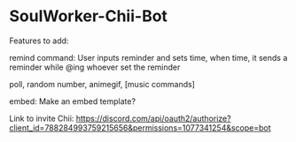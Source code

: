 # SoulWorker-Chii-Bot
Features to add:

  remind command: User inputs reminder and sets time, when time, it sends a reminder while @ing whoever set the reminder

  poll, random number, animegif, [music commands]

  embed: Make an embed template?

  Link to invite Chii:
  https://discord.com/api/oauth2/authorize?client_id=788284993759215656&permissions=1077341254&scope=bot